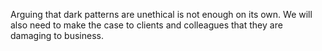 Arguing that dark patterns are unethical is not enough on its own. We will also need to make the case to clients and colleagues that they are damaging to business.